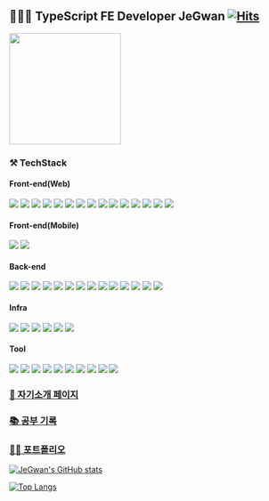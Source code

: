 ## 👨🏻‍💻 TypeScript FE Developer JeGwan [![Hits](https://hits.seeyoufarm.com/api/count/incr/badge.svg?url=https%3A%2F%2Fgithub.com%2FJeGwan&count_bg=%230050ff&title_bg=%23555555&icon=powerbi.svg&icon_color=%23FFFFFF&title=hits&edge_flat=false)](https://hits.seeyoufarm.com)

<img src="https://octocat-generator-assets.githubusercontent.com/my-octocat-1627642843890.png" width="200" height="200" />

### ⚒️ TechStack

#### Front-end(Web)

<a href="#" target="_blank"><img src="https://img.shields.io/badge/TypeScript-3178C6?style=flat-square&logo=TypeScript&logoColor=white"/></a>
<a href="#" target="_blank"><img src="https://img.shields.io/badge/Node.js-339933?style=flat-square&logo=Node.js&logoColor=white"/></a>
<a href="#" target="_blank"><img src="https://img.shields.io/badge/Next.js-000000?style=flat-square&logo=Next.js&logoColor=white"/></a>
<a href="#" target="_blank"><img src="https://img.shields.io/badge/React.js-61DAFB?style=flat-square&logo=React&logoColor=black"/></a>
<a href="#" target="_blank"><img src="https://img.shields.io/badge/GraphQL-E10098?style=flat-square&logo=GraphQL&logoColor=white"/></a>
<a href="#" target="_blank"><img src="https://img.shields.io/badge/Apollo%20Client-311C87?style=flat-square&logo=Apollo%20GraphQL&logoColor=white"/></a>
<a href="#" target="_blank"><img src="https://img.shields.io/badge/Sass-CC6699?style=flat-square&logo=Sass&logoColor=white"/></a>
<a href="#" target="_blank"><img src="https://img.shields.io/badge/Less-1D365D?style=flat-square&logo=Less&logoColor=white"/></a>
<a href="#" target="_blank"><img src="https://img.shields.io/badge/styled%20components-DB7093?style=flat-square&logo=styled-components&logoColor=white"/></a>
<a href="#" target="_blank"><img src="https://img.shields.io/badge/Jest-C21325?style=flat-square&logo=Jest&logoColor=white"/></a>
<a href="#" target="_blank"><img src="https://img.shields.io/badge/Ant%20Design-0170FE?style=flat-square&logo=Ant%20Design&logoColor=white"/></a>
<a href="#" target="_blank"><img src="https://img.shields.io/badge/Swiper-6332F6?style=flat-square&logo=Swiper&logoColor=white"/></a>
<a href="#" target="_blank"><img src="https://img.shields.io/badge/HTML5-E34F26?style=flat-square&logo=HTML5&logoColor=white"/></a>
<a href="#" target="_blank"><img src="https://img.shields.io/badge/JavaScript-F7DF1E?style=flat-square&logo=JavaScript&logoColor=black"/></a>
<a href="#" target="_blank"><img src="https://img.shields.io/badge/CSS3-1572B6?style=flat-square&logo=CSS3&logoColor=white"/></a>

#### Front-end(Mobile)

<a href="#" target="_blank"><img src="https://img.shields.io/badge/ReactNative-61DAFB?style=flat-square&logo=React&logoColor=black"/></a>
<a href="#" target="_blank"><img src="https://img.shields.io/badge/Expo-000020?style=flat-square&logo=Expo&logoColor=white"/></a>

#### Back-end

<a href="#" target="_blank"><img src="https://img.shields.io/badge/TypeScript-3178C6?style=flat-square&logo=TypeScript&logoColor=white"/></a>
<a href="#" target="_blank"><img src="https://img.shields.io/badge/Node.js-339933?style=flat-square&logo=Node.js&logoColor=white"/></a>
<a href="#" target="_blank"><img src="https://img.shields.io/badge/Express-000000?style=flat-square&logo=Express&logoColor=white"/></a>
<a href="#" target="_blank"><img src="https://img.shields.io/badge/Apollo%20Server-311C87?style=flat-square&logo=Apollo%20GraphQL&logoColor=white"/></a>
<a href="#" target="_blank"><img src="https://img.shields.io/badge/TypeORM-3178C6?style=flat-square&logo=TypeScript&logoColor=white"/></a>
<a href="#" target="_blank"><img src="https://img.shields.io/badge/TypeGraphQL-E10098?style=flat-square&logo=GraphQL&logoColor=white"/></a>
<a href="#" target="_blank"><img src="https://img.shields.io/badge/MySQL-4479A1?style=flat-square&logo=MySQL&logoColor=white"/></a>
<a href="#" target="_blank"><img src="https://img.shields.io/badge/PostgreSQL-336791?style=flat-square&logo=PostgreSQL&logoColor=white"/></a>
<a href="#" target="_blank"><img src="https://img.shields.io/badge/MongoDB-47A248?style=flat-square&logo=MongoDB&logoColor=white"/></a>
<a href="#" target="_blank"><img src="https://img.shields.io/badge/PHP-777BB4?style=flat-square&logo=PHP&logoColor=white"/></a>
<a href="#" target="_blank"><img src="https://img.shields.io/badge/Ubuntu-E95420?style=flat-square&logo=Ubuntu&logoColor=white"/></a>
<a href="#" target="_blank"><img src="https://img.shields.io/badge/CentOS-262577?style=flat-square&logo=CentOS&logoColor=white"/></a>
<a href="#" target="_blank"><img src="https://img.shields.io/badge/NGINX-009639?style=flat-square&logo=NGINX&logoColor=white"/></a>
<a href="#" target="_blank"><img src="https://img.shields.io/badge/Apache-D22128?style=flat-square&logo=Apache&logoColor=white"/></a>

#### Infra

<a href="#" target="_blank"><img src="https://img.shields.io/badge/AWS%20EC2-232F3E?style=flat-square&logo=Amazon%20AWS&logoColor=white"/></a>
<a href="#" target="_blank"><img src="https://img.shields.io/badge/AWS%20Lightsail-232F3E?style=flat-square&logo=Amazon%20AWS&logoColor=white"/></a>
<a href="#" target="_blank"><img src="https://img.shields.io/badge/AWS%20Route53-232F3E?style=flat-square&logo=Amazon%20AWS&logoColor=white"/></a>
<a href="#" target="_blank"><img src="https://img.shields.io/badge/AWS%20S3-232F3E?style=flat-square&logo=Amazon%20AWS&logoColor=white"/></a>
<a href="#" target="_blank"><img src="https://img.shields.io/badge/AWS%20IAM-232F3E?style=flat-square&logo=Amazon%20AWS&logoColor=white"/></a>
<a href="#" target="_blank"><img src="https://img.shields.io/badge/AWS%20Congnito-232F3E?style=flat-square&logo=Amazon%20AWS&logoColor=white"/></a>

#### Tool

<a href="#" target="_blank"><img src="https://img.shields.io/badge/Visual%20Studio%20Code-007ACC?style=flat-square&logo=Visual%20Studio%20Code&logoColor=white"/></a>
<a href="#" target="_blank"><img src="https://img.shields.io/badge/Postman-FF6C37?style=flat-square&logo=Postman&logoColor=white"/></a>
<a href="#" target="_blank"><img src="https://img.shields.io/badge/Firebase-FFCA28?style=flat-square&logo=Firebase&logoColor=black"/></a>
<a href="#" target="_blank"><img src="https://img.shields.io/badge/Zeplin-F79733?style=flat-square&logo=Skyliner&logoColor=white"/></a>
<a href="#" target="_blank"><img src="https://img.shields.io/badge/GitHub-181717?style=flat-square&logo=GitHub&logoColor=white"/></a>
<a href="#" target="_blank"><img src="https://img.shields.io/badge/Bitbucket-0052CC?style=flat-square&logo=Bitbucket&logoColor=white"/></a>
<a href="#" target="_blank"><img src="https://img.shields.io/badge/Jira-0052CC?style=flat-square&logo=Jira&logoColor=white"/></a>
<a href="#" target="_blank"><img src="https://img.shields.io/badge/Docker-2496ED?style=flat-square&logo=Docker&logoColor=white"/></a>
<a href="#" target="_blank"><img src="https://img.shields.io/badge/Adobe%20Photoshop-31A8FF?style=flat-square&logo=Adobe%20Photoshop&logoColor=white"/></a>
<a href="#" target="_blank"><img src="https://img.shields.io/badge/Adobe%20Illustrator-FF9A00?style=flat-square&logo=Adobe%20Illustrator&logoColor=white"/></a>

### [👋 자기소개 페이지](https://superposition.link)

### [📚 공부 기록](https://www.notion.so/immutable-e82ceab0c8734ba8a9eaaba5c27ff128)

### [🧑‍🎨 포트폴리오](https://superposition.link/portfolio.pdf)

[![JeGwan's GitHub stats](https://github-readme-stats.vercel.app/api?username=JeGwan&count_private=true&show_icons=true&hide=stars,contribs&title_color=fff&icon_color=79ff97&text_color=9f9f9f&bg_color=151515)](https://github.com/anuraghazra/github-readme-stats)

[![Top Langs](https://github-readme-stats.vercel.app/api/top-langs/?username=JeGwan&layout=compact)](https://github.com/anuraghazra/github-readme-stats)

<!--
**JeGwan/JeGwan** is a ✨ _special_ ✨ repository because its `README.md` (this file) appears on your GitHub profile.

Here are some ideas to get you started:

- 🔭 I’m currently working on ...
- 🌱 I’m currently learning ...
- 👯 I’m looking to collaborate on ...
- 🤔 I’m looking for help with ...
- 💬 Ask me about ...
- 📫 How to reach me: ...
- 😄 Pronouns: ...
- ⚡ Fun fact: ...
-->

